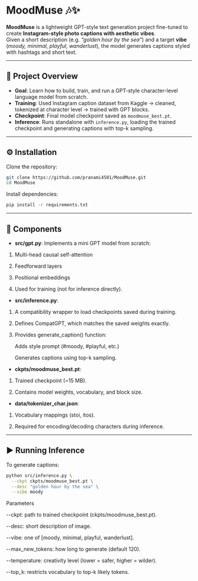 # MoodMuse 🎶✨

**MoodMuse** is a lightweight GPT-style text generation project fine-tuned to create **Instagram-style photo captions with aesthetic vibes**.  
Given a short description (e.g. *“golden hour by the sea”*) and a target **vibe** (*moody, minimal, playful, wanderlust*), the model generates captions styled with hashtags and short text.

---

## 🚀 Project Overview

- **Goal**: Learn how to build, train, and run a GPT-style character-level language model from scratch.  
- **Training**: Used Instagram caption dataset from Kaggle → cleaned, tokenized at character level → trained with GPT blocks.  
- **Checkpoint**: Final model checkpoint saved as `moodmuse_best.pt`.  
- **Inference**: Runs standalone with `inference.py`, loading the trained checkpoint and generating captions with top-k sampling.

---

## ⚙️ Installation

Clone the repository:

```bash
git clone https://github.com/pranami4501/MoodMuse.git
cd MoodMuse
```

Install dependencies:

```bash
pip install -r requirements.txt
```

---

## 🧩 Components

- **src/gpt.py**: Implements a mini GPT model from scratch:

1. Multi-head causal self-attention

2. Feedforward layers

3. Positional embeddings

4. Used for training (not for inference directly).

- **src/inference.py**: 
1. A compatibility wrapper to load checkpoints saved during training.

2. Defines CompatGPT, which matches the saved weights exactly.

3. Provides generate_caption() function:

   Adds style prompt (#moody, #playful, etc.)

   Generates captions using top-k sampling.
- **ckpts/moodmuse_best.pt**:
1. Trained checkpoint (~15 MB).

2. Contains model weights, vocabulary, and block size.

- **data/tokenizer_char.json**:

1. Vocabulary mappings (stoi, itos).

2. Required for encoding/decoding characters during inference.

---

## ▶️ Running Inference

To generate captions:

```bash
python src/inference.py \
  --ckpt ckpts/moodmuse_best.pt \
  --desc "golden hour by the sea" \
  --vibe moody
```

Parameters

--ckpt: path to trained checkpoint (ckpts/moodmuse_best.pt).

--desc: short description of image.

--vibe: one of [moody, minimal, playful, wanderlust].

--max_new_tokens: how long to generate (default 120).

--temperature: creativity level (lower = safer, higher = wilder).

--top_k: restricts vocabulary to top-k likely tokens.
